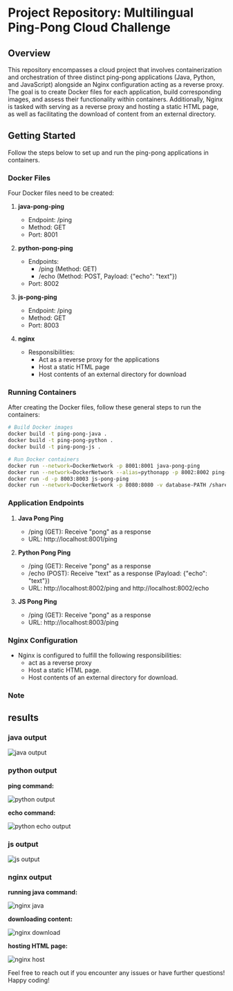 # Project Repository: Multilingual Ping-Pong Cloud Challenge

## Overview
This repository encompasses a cloud project that involves containerization and orchestration of three distinct ping-pong applications (Java, Python, and JavaScript) alongside an Nginx configuration acting as a reverse proxy. The goal is to create Docker files for each application, build corresponding images, and assess their functionality within containers. Additionally, Nginx is tasked with serving as a reverse proxy and hosting a static HTML page, as well as facilitating the download of content from an external directory.

## Getting Started
Follow the steps below to set up and run the ping-pong applications in containers.

### Docker Files
Four Docker files need to be created:

1. **java-pong-ping**
    - Endpoint: /ping
    - Method: GET
    - Port: 8001

2. **python-pong-ping**
    - Endpoints:
        - /ping (Method: GET)
        - /echo (Method: POST, Payload: {"echo": "text"})
    - Port: 8002

3. **js-pong-ping**
    - Endpoint: /ping
    - Method: GET
    - Port: 8003

4. **nginx**
    - Responsibilities:
        - Act as a reverse proxy for the applications
        - Host a static HTML page
        - Host contents of an external directory for download

### Running Containers
After creating the Docker files, follow these general steps to run the containers:

```bash
# Build Docker images
docker build -t ping-pong-java .
docker build -t ping-pong-python .
docker build -t ping-pong-js .

# Run Docker containers
docker run --network=DockerNetwork -p 8001:8001 java-pong-ping
docker run --network=DockerNetwork --alias=pythonapp -p 8002:8002 ping-pong-python
docker run -d -p 8003:8003 js-pong-ping
docker run --network=DockerNetwork -p 8080:8080 -v database-PATH /shared nginx-config
```

### Application Endpoints

1. **Java Pong Ping**
    - /ping (GET): Receive "pong" as a response
    - URL: http://localhost:8001/ping

2. **Python Pong Ping**
    - /ping (GET): Receive "pong" as a response
    - /echo (POST): Receive "text" as a response (Payload: {"echo": "text"})
    - URL: http://localhost:8002/ping and http://localhost:8002/echo

3. **JS Pong Ping**
    - /ping (GET): Receive "pong" as a response
    - URL: http://localhost:8003/ping

### Nginx Configuration

- Nginx is configured to fulfill the following responsibilities:
    - act as a reverse proxy
    - Host a static HTML page.
    - Host contents of an external directory for download.

### Note


## results

### java output

![java output](https://github.com/AlirezaNR1/Docker-Cloud-Orchestration/assets/141549257/5d3bff00-a8cb-40b4-bbf7-7daf5f5cc92c)

### python output

**ping command:**
  
![python output](https://github.com/AlirezaNR1/Docker-Cloud-Orchestration/assets/141549257/990c1557-b848-4f3d-abd5-579b1a12698c)

**echo command:**
    
![python echo output](https://github.com/AlirezaNR1/Docker-Cloud-Orchestration/assets/141549257/29c3c60c-6824-4dab-b338-e93a0d5b95d4)

### js output

![js output](https://github.com/AlirezaNR1/Docker-Cloud-Orchestration/assets/141549257/eb01088f-1a07-498e-bd0e-53b9e1d5319a)

### nginx output

**running java command:**

![nginx java](https://github.com/AlirezaNR1/Docker-Cloud-Orchestration/assets/141549257/bb360d9e-821f-4fd3-847d-ffd8d0bf77b6)

**downloading content:**

![nginx download](https://github.com/AlirezaNR1/Docker-Cloud-Orchestration/assets/141549257/80c579d9-cf7c-4e65-bdf2-0c46053a98c8)

**hosting HTML page:**

![nginx host](https://github.com/AlirezaNR1/Docker-Cloud-Orchestration/assets/141549257/3cfb3ce5-6f20-407d-b111-8ccee9a4399f)

Feel free to reach out if you encounter any issues or have further questions! Happy coding!
